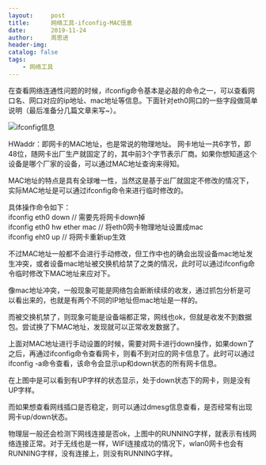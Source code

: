 ```yaml
---
layout:     post
title:      网络工具-ifconfig-MAC信息
date:       2019-11-24
author:     周思进
header-img:	
catalog: false
tags:
    - 网络工具
---
```


在查看网络连通性问题的时候，ifconfig命令基本是必敲的命令之一，可以查看网口名、网口对应的ip地址、mac地址等信息。下面针对eth0网口的一些字段做简单说明（最后准备分几篇文章来写~）。

![ifconfig信息](https://tva1.sinaimg.cn/large/006y8mN6ly1g99bvq4ecoj311y0bcac9.jpg)

HWaddr：即网卡的MAC地址，也是常说的物理地址。
网卡地址一共6字节，即48位，随网卡出厂生产就固定了的，其中前3个字节表示厂商。如果你想知道这个设备是哪个厂家的设备，可以通过MAC地址查询来得知。

MAC地址的特点是具有全球唯一性，当然这是基于出厂就固定不修改的情况下，实际MAC地址是可以通过ifconfig命令来进行临时修改的。

具体操作命令如下：  
ifconfig eth0 down  // 需要先将网卡down掉  
ifconfig eth0 hw ether mac  // 将eth0网卡物理地址设置成mac  
ifconfig eht0 up    // 将网卡重新up生效  

不过MAC地址一般都不会进行手动修改，但工作中也的确会出现设备mac地址发生冲突，或者设备mac地址被交换机给禁了之类的情况，此时可以通过ifconfig命令临时修改下MAC地址来应对下。

像mac地址冲突，一般现象可能是网络包会断断续续的收发，通过抓包分析是可以看出来的，也就是有两个不同的IP地址但mac地址是一样的。

而被交换机禁了，则现象可能是设备端都正常，网线也ok，但就是收发不到数据包。尝试换了下MAC地址，发现就可以正常收发数据了。


上面对MAC地址进行手动设置的时候，需要对网卡进行down操作，如果down了之后，再通过ifconfig命令查看网卡，则看不到对应的网卡信息了。此时可以通过ifconfig -a命令查看，该命令会显示up和down状态的所有网卡信息。

在上图中是可以看到有UP字样的状态显示，处于down状态下的网卡，则是没有UP字样。

而如果想查看网线插口是否稳定，则可以通过dmesg信息查看，是否经常有出现网卡up/down状态。


物理层一般还会检测下网线连接是否ok，上图中的RUNNING字样，就表示有线网络连接正常。对于无线也是一样，WIFI连接成功的情况下，wlan0网卡也会有RUNNING字样，没有连接上，则没有RUNNING字样。


